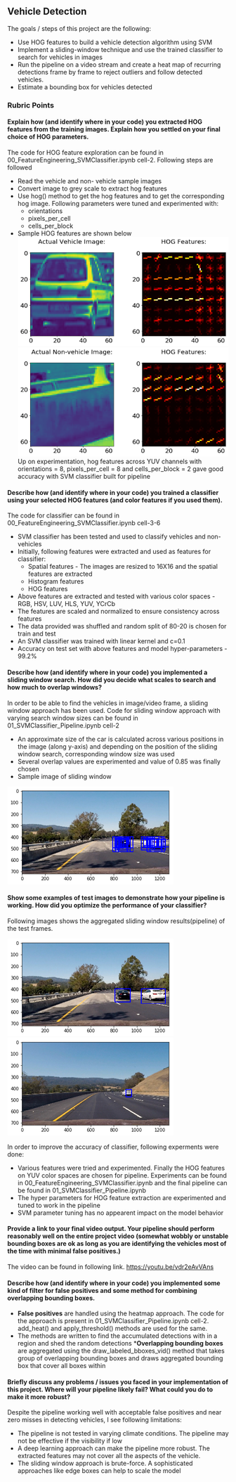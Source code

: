 <h2>Vehicle Detection</h2>

[//]: # (Image References)

[image1]: ./images/00_HOG_Features.png
[image2]: ./images/01_HOG_Features.png
[image3]: ./images/02_Sliding_Windows.png
[image4]: ./images/03_Pipeline.png
[image5]: ./images/04_Pipeline.png


The goals / steps of this project are the following:

* Use HOG features to build a vehicle detection algorithm using SVM
* Implement a sliding-window technique and use the trained classifier to search for vehicles in images
* Run the pipeline on a video stream and create a heat map of recurring detections frame by frame to reject outliers 
  and follow detected vehicles.
* Estimate a bounding box for vehicles detected

<h3>Rubric Points</h3>

<h4>Explain how (and identify where in your code) you extracted HOG features from the training images. 
Explain how you settled on your final choice of HOG parameters.</h4>

The code for HOG feature exploration can be found in 00_FeatureEngineering_SVMClassifier.ipynb cell-2. Following steps are followed

* Read the vehicle and non- vehicle sample images
* Convert image to grey scale to extract hog features
* Use hog() method to get the hog features and to get the corresponding hog image. Following parameters were tuned and experimented with:
  * orientations
  * pixels_per_cell
  * cells_per_block
 * Sample HOG features are shown below
 ![alt text][image1] ![alt text][image2]
Up on experimentation, hog features across YUV channels with orientations = 8, pixels_per_cell = 8 and cells_per_block = 2 gave 
good accuracy with SVM classifier built for pipeline

<h4>Describe how (and identify where in your code) you trained a classifier using your selected HOG features 
(and color features if you used them). </h4>

The code for classifier can be found in 00_FeatureEngineering_SVMClassifier.ipynb cell-3-6
  * SVM classifier has been tested and used to classify vehicles and non-vehicles
  * Initially, following features were extracted and used as features for classifier:
    * Spatial features - The images are resized to 16X16 and the spatial features are extracted
    * Histogram features
    * HOG features
   * Above features are extracted and tested with various color spaces - RGB, HSV, LUV, HLS, YUV, YCrCb
   * The features are scaled and normalized to ensure consistency across features
   * The data provided was shuffled and random split of 80-20 is chosen for train and test
   * An SVM classifier was trained with linear kernel and c=0.1 
   * Accuracy on test set with above features and model hyper-parameters - 99.2%

<h4>Describe how (and identify where in your code) you implemented a sliding window search. How did you decide what scales to search and how much to overlap windows? </h4>

In order to be able to find the vehicles in image/video frame, a sliding window approach has been used. Code for sliding window approach with varying search window sizes can be found in 01_SVMClassifier_Pipeline.ipynb cell-2
* An approximate size of the car is calculated across various positions in the image (along y-axis) and depending on the position of the sliding window search, corresponding window size was used
* Several overlap values are experimented and value of 0.85 was finally chosen
* Sample image of sliding window 

![alt text][image3]

<h4>Show some examples of test images to demonstrate how your pipeline is working. How did you optimize the performance of your classifier?</h4>

Following images shows the aggregated sliding window results(pipeline) of the test frames. 

![alt text][image4]![alt text][image5]


In order to improve the accuracy of classifier, following experments were done:
  * Various features were tried and experimented. Finally the HOG features on YUV color spaces are chosen for pipeline. Experiments can be found in 00_FeatureEngineering_SVMClassifier.ipynb and the final pipeline can be found in 01_SVMClassifier_Pipeline.ipynb
  * The hyper parameters for HOG feature extraction are experimented and tuned to work in the pipeline
  * SVM parameter tuning has no appearent impact on the model behavior

<h4>Provide a link to your final video output. Your pipeline should perform reasonably well on the entire project video (somewhat wobbly or unstable bounding boxes are ok as long as you are identifying the vehicles most of the time with minimal false positives.)</h4>

The video can be found in following link. https://youtu.be/vdr2eAvVAns

<h4>Describe how (and identify where in your code) you implemented some kind of filter for false positives and some method for combining overlapping bounding boxes.</h4>

* <b>False positives</b> are handled using the heatmap approach. The code for the approach is present in 01_SVMClassifier_Pipeline.ipynb cell-2. add_heat() and apply_threshold() methods are used for the same.
* The methods are written to find the accumulated detections with in a region and shed the random detections 
*<b>Overlapping bounding boxes</b> are aggregated using the draw_labeled_bboxes_vid() method that takes group of overlapping bounding boxes and draws aggregated bounding box that cover all boxes within

<h4>Briefly discuss any problems / issues you faced in your implementation of this project. Where will your pipeline likely fail? What could you do to make it more robust?</h4>

Despite the pipeline working well with acceptable false positives and near zero misses in detecting vehicles, I see following limitations:
  * The pipeline is not tested in varying climate conditions. The pipeline may not be effective if the visibility if low
  * A deep learning approach can make the pipeline more robust. The extracted features may not cover all the aspects of the vehicle. 
  * The sliding window approach is brute-force. A sophisticated approaches like edge boxes can help to scale the model
